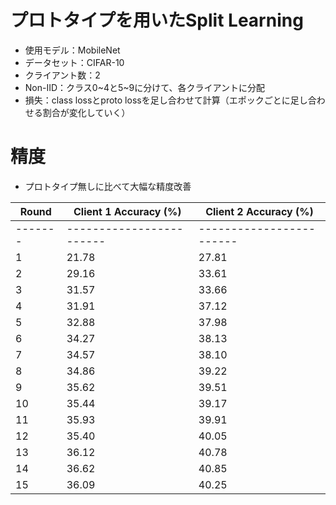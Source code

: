 # プロトタイプを用いたSplit Learning
- 使用モデル：MobileNet
- データセット：CIFAR-10
- クライアント数：2
- Non-IID：クラス0\~4と5\~9に分けて、各クライアントに分配
- 損失：class lossとproto lossを足し合わせて計算（エポックごとに足し合わせる割合が変化していく）

# 精度
- プロトタイプ無しに比べて大幅な精度改善

| Round | Client 1 Accuracy (%) | Client 2 Accuracy (%) |
|-------|-----------------------|-----------------------|
|-------|------------------------|------------------------|
| 1     | 21.78                  | 27.81                  |
| 2     | 29.16                  | 33.61                  |
| 3     | 31.57                  | 33.66                  |
| 4     | 31.91                  | 37.12                  |
| 5     | 32.88                  | 37.98                  |
| 6     | 34.27                  | 38.13                  |
| 7     | 34.57                  | 38.10                  |
| 8     | 34.86                  | 39.22                  |
| 9     | 35.62                  | 39.51                  |
| 10    | 35.44                  | 39.17                  |
| 11    | 35.93                  | 39.91                  |
| 12    | 35.40                  | 40.05                  |
| 13    | 36.12                  | 40.78                  |
| 14    | 36.62                  | 40.85                  |
| 15    | 36.09                  | 40.25                  |